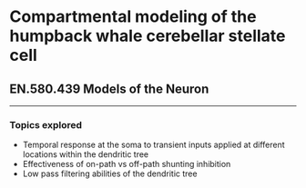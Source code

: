 # Compartmental modeling of the humpback whale cerebellar stellate cell
## EN.580.439 Models of the Neuron
---
### Topics explored
- Temporal response at the soma to transient inputs applied at different locations within the dendritic tree
- Effectiveness of on-path vs off-path shunting inhibition
- Low pass filtering abilities of the dendritic tree

